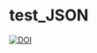 # test_JSON


[![DOI](https://sandbox.zenodo.org/badge/467947194.svg)](https://sandbox.zenodo.org/badge/latestdoi/467947194)


